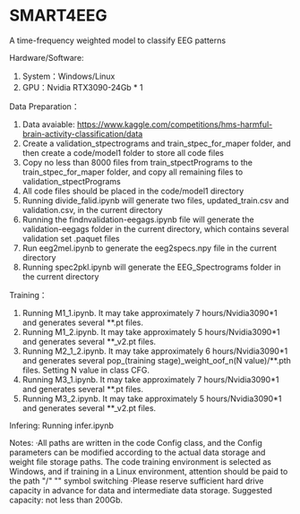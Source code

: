 # SMART4EEG
A time-frequency weighted model to classify EEG patterns

Hardware/Software:
1. System：Windows/Linux
2. GPU：Nvidia RTX3090-24Gb * 1

Data Preparation：
1. Data avaiable: https://www.kaggle.com/competitions/hms-harmful-brain-activity-classification/data
2. Create a validation_stpectrograms and train_stpec_for_maper folder, and then create a code/model1 folder to store all code files
3. Copy no less than 8000 files from train_stpectPrograms to the train_stpec_for_maper folder, and copy all remaining files to validation_stpectPrograms
4. All code files should be placed in the code/model1 directory
5. Running divide_falid.ipynb will generate two files, updated_train.csv and validation.csv, in the current directory
6. Running the findnvalidation-eegags.ipynb file will generate the validation-eegags folder in the current directory, which contains several validation set .paquet files
7. Run eeg2mel.ipynb to generate the eeg2specs.npy file in the current directory
8. Running spec2pkl.ipynb will generate the EEG_Spectrograms folder in the current directory

Training：
1. Running M1_1.ipynb. It may take approximately 7 hours/Nvidia3090*1 and generates several **.pt files.
2. Running M1_2.ipynb. It may take approximately 5 hours/Nvidia3090*1 and generates several **_v2.pt files.
3. Running M2_1_2.ipynb. It may take approximately 6 hours/Nvidia3090*1 and generates several pop_(training stage)_weight_oof_n(N value)/**.pth files. Setting N value in class CFG.
5. Running M3_1.ipynb. It may take approximately 7 hours/Nvidia3090*1 and generates several **.pt files.
6. Running M3_2.ipynb. It may take approximately 5 hours/Nvidia3090*1 and generates several **_v2.pt files.

Infering:
Running infer.ipynb

Notes:
·All paths are written in the code Config class, and the Config parameters can be modified according to the actual data storage and weight file storage paths. The code training environment is selected as Windows, and if training in a Linux environment, attention should be paid to the path "/" "\" symbol switching
·Please reserve sufficient hard drive capacity in advance for data and intermediate data storage. Suggested capacity: not less than 200Gb.
